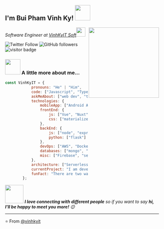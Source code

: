 <h2>I'm Bui Pham Vinh Ky! <img src="https://media.giphy.com/media/12oufCB0MyZ1Go/giphy.gif" width="50"></h2>
<img align='right' src="https://media.giphy.com/media/M9gbBd9nbDrOTu1Mqx/giphy.gif" width="230">
<p><em>Software Engineer at <a href="http://www.vinhkyit.tech">VinhKyIT Soft</a><img src="https://media.giphy.com/media/WUlplcMpOCEmTGBtBW/giphy.gif" width="30"> 
</em></p>

![Twitter Follow](https://img.shields.io/twitter/follow/HackerJax?label=Follow)
![GitHub followers](https://img.shields.io/github/followers/vinhkyit?label=Follow&style=social)
<img src="https://visitor-badge.glitch.me/badge?page_id=vinhkyit.do-an-cnpmnc" alt="visitor badge"/>
### <img src="https://media.giphy.com/media/VgCDAzcKvsR6OM0uWg/giphy.gif" width="50"> A little more about me...  

```javascript
const VinhKyIT = {
            pronouns: "He" | "Him",
            code: ["Javascript", "Typescript", "Python", "Java", "php"],
            askMeAbout: ["web dev", "tech", "app dev", "photography"],
            technologies: {
                mobileApp: ["Android App"],
                frontEnd: {
                    js: ["Vue", "Nuxt"],
                    css: ["materialize", "vuetify", "bootstrap"]
                },
                backEnd: {
                    js: ["node", "express"],
                    python: ["flask"]
                },
                devOps: ["AWS", "Docker🐳", "Route53", "Nginx"],
                databases: ["mongo", "MySql", "sqlite"],
                misc: ["Firebase", "selenium", "open-cv", "php", "SuiteScript"]
            },
            architecture: ["Serverless Architecture", "Progressive web applications", "Single page applications"],
            currentProject: "I am developing Extension for NetSuite using SuiteScript2.0",
            funFact: "There are two ways to write error-free programs; only the third one works"
        };
```

<img src="https://media.giphy.com/media/LnQjpWaON8nhr21vNW/giphy.gif" width="60"> <em><b>I love connecting with different people</b> so if you want to say <b>hi, I'll be happy to meet you more!</b> 😊</em>

---

⭐️ From [@vinhkyit](https://github.com/vinhkyit)
